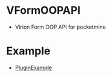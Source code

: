 # VFormOOPAPI
- Virion Form OOP API for pocketmine

# Example
- [PluginExample](https://github.com/VennDev/TestVForm)
